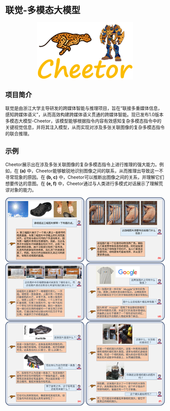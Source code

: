 # 联觉-多模态大模型

<p align="center">
<img src="figs/cheetah_logo.png"  width="60%">
</p>

## 项目简介

联觉是由浙江大学主导研发的跨媒体智能与推理项目，旨在“联接多重媒体信息，感知跨媒体语义”，从而高效构建跨媒体语义贯通的跨媒体智能。现已发布1.0版本多模态大模型-Cheetor，该模型能够根据指令内容有效感知复杂多模态指令中的关键视觉信息，并将其注入模型，从而实现对涉及多张关联图像的复杂多模态指令的联合推理。



## 示例

Cheetor展示出在涉及多张关联图像的复杂多模态指令上进行推理的强大能力。例如，在 **(a)** 中，Cheetor能够敏锐地识别图像之间的联系，从而推理出导致这一不寻常现象的原因。在 **(b, c)** 中，Cheetor可以推断出图像之间的关系，并理解它们想要传达的意图。在 **(e, f)** 中，Cheetor通过与人类进行多模式对话展示了理解荒谬对象的能力。

![images](figs/case_zh.svg)

